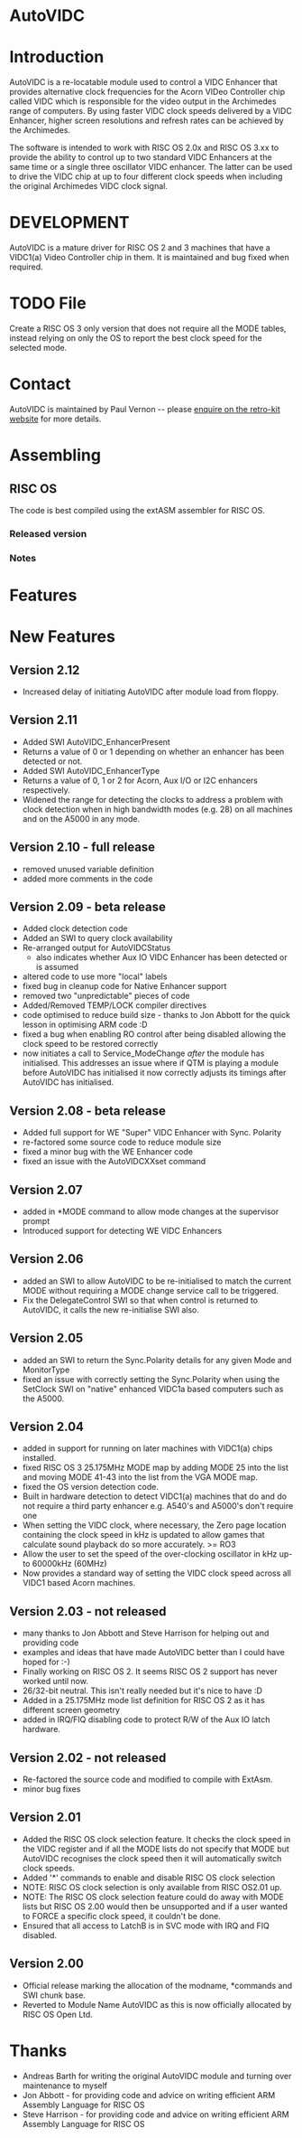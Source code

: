 # AutoVIDC

Introduction
============

AutoVIDC is a re-locatable module used to control a VIDC Enhancer that provides alternative clock frequencies for the Acorn VIDeo Controller chip called VIDC which is responsible for the video output in the Archimedes range of computers.
By using faster VIDC clock speeds delivered by a VIDC Enhancer, higher screen resolutions and refresh rates can be achieved by the Archimedes.

The software is intended to work with RISC OS 2.0x and RISC OS 3.xx to provide the ability to control up to two standard VIDC Enhancers at the same time or a single three oscillator VIDC enhancer. The latter can be used to drive the VIDC chip at up to four different clock speeds when including the original Archimedes VIDC clock signal.

DEVELOPMENT
===========

AutoVIDC is a mature driver for RISC OS 2 and 3 machines that have a VIDC1(a) Video Controller chip in them. It is maintained and bug fixed when required.

TODO File
=========

Create a RISC OS 3 only version that does not require all the MODE tables, instead relying on only the OS to report the best clock speed for the selected mode.

Contact
=======

AutoVIDC is maintained by Paul Vernon -- please [enquire on the retro-kit website](https://www.retro-kit.co.uk/contact) for more details.

# Assembling
## RISC OS

The code is best compiled using the extASM assembler for RISC OS.

### Released version

### Notes

Features
========

New Features
============

Version 2.12
------------

* Increased delay of initiating AutoVIDC after module load from floppy.

Version 2.11 
------------

* Added SWI AutoVIDC_EnhancerPresent
* Returns a value of 0 or 1 depending on whether an enhancer has been detected or not.
* Added SWI AutoVIDC_EnhancerType
* Returns a value of 0, 1 or 2 for Acorn, Aux I/O or I2C enhancers respectively.
* Widened the range for detecting the clocks to address a problem with clock detection when in high bandwidth modes (e.g. 28) on all machines and on the A5000 in any mode.

Version 2.10 - full release
------------

* removed unused variable definition
* added more comments in the code

Version 2.09 - beta release
------------

* Added clock detection code
* Added an SWI to query clock availability
* Re-arranged output for AutoVIDCStatus 
  * also indicates whether Aux IO VIDC Enhancer has been detected or is assumed
* altered code to use more "local" labels
* fixed bug in cleanup code for Native Enhancer support
* removed two "unpredictable" pieces of code
* Added/Removed TEMP/LOCK compiler directives
* code optimised to reduce build size - thanks to Jon Abbott for the quick lesson in optimising ARM code :D
* fixed a bug when enabling RO control after being disabled allowing the clock speed to be restored correctly
* now initiates a call to Service_ModeChange *after* the module has initialised. This addresses an issue where if QTM is playing a module before AutoVIDC has initialised it now correctly adjusts its timings after AutoVIDC has initialised.

Version 2.08 - beta release
------------

* Added full support for WE "Super" VIDC Enhancer with Sync. Polarity
* re-factored some source code to reduce module size
* fixed a minor bug with the WE Enhancer code
* fixed an issue with the AutoVIDCXXset command

Version 2.07
------------

* added in *MODE command to allow mode changes at the supervisor prompt
* Introduced support for detecting WE VIDC Enhancers

Version 2.06
------------

* added an SWI to allow AutoVIDC to be re-initialised to match the current MODE without requiring a MODE change service call to be triggered.
* Fix the DelegateControl SWI so that when control is returned to AutoVIDC, it calls the new re-initialise SWI also.

Version 2.05
------------

* added an SWI to return the Sync.Polarity details for any given Mode and MonitorType
* fixed an issue with correctly setting the Sync.Polarity when using the SetClock SWI on "native" enhanced VIDC1a based computers such as the A5000.

Version 2.04
------------

* added in support for running on later machines with VIDC1(a) chips installed.
* fixed RISC OS 3 25.175MHz MODE map by adding MODE 25 into the list and moving MODE 41-43 into the list from the VGA MODE map.
* fixed the OS version detection code.
* Built in hardware detection to detect VIDC1(a) machines that do and do not require a third party enhancer e.g. A540's and A5000's don't require one   
* When setting the VIDC clock, where necessary, the Zero page location containing the clock speed in kHz is updated to allow games that calculate sound playback do so more accurately. >= RO3
* Allow the user to set the speed of the over-clocking oscillator in kHz up-to 60000kHz (60MHz)
* Now provides a standard way of setting the VIDC clock speed across all VIDC1 based Acorn machines.

Version 2.03 - not released
------------

* many thanks to Jon Abbott and Steve Harrison for helping out and providing code
* examples and ideas that have made AutoVIDC better than I could have hoped for :-)
* Finally working on RISC OS 2. It seems RISC OS 2 support has never worked until now.
* 26/32-bit neutral. This isn't really needed but it's nice to have :D
* Added in a 25.175MHz mode list definition for RISC OS 2 as it has different screen geometry
* added in IRQ/FIQ disabling code to protect R/W of the Aux IO latch hardware.

Version 2.02 - not released
------------

* Re-factored the source code and modified to compile with ExtAsm.
* minor bug fixes 

Version 2.01
------------

* Added the RISC OS clock selection feature. It checks the clock speed in the VIDC register and if all the MODE lists do not specify that MODE but AutoVIDC recognises the clock speed then it will automatically switch clock speeds.
* Added '*' commands to enable and disable RISC OS clock selection
* NOTE: RISC OS clock selection is only available from RISC OS2.01 up.
* NOTE: The RISC OS clock selection feature could do away with MODE lists but RISC OS 2.00 would then be unsupported and if a user wanted to FORCE a specific clock speed, it couldn't be done.
* Ensured that all access to LatchB is in SVC mode with IRQ and FIQ disabled.

Version 2.00
------------
* Official release marking the allocation of the modname, *commands and SWI chunk base.
* Reverted to Module Name AutoVIDC as this is now officially allocated by RISC OS Open Ltd.

Thanks
======

* Andreas Barth for writing the original AutoVIDC module and turning over maintenance to myself
* Jon Abbott - for providing code and advice on writing efficient ARM Assembly Language for RISC OS
* Steve Harrison - for providing code and advice on writing efficient ARM Assembly Language for RISC OS

